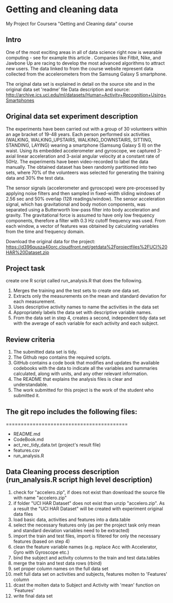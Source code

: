 # Getting and cleaning data
My Project for Coursera "Getting and Cleaning data" course

## Intro
One of the most exciting areas in all of data science right now is wearable computing - see for example this article . Companies like Fitbit, Nike, and Jawbone Up are racing to develop the most advanced algorithms to attract new users. The data linked to from the course website represent data collected from the accelerometers from the Samsung Galaxy S smartphone.

The original data set is explained in detail on the source site and in the original data set 'readme' file
Data description and source:
http://archive.ics.uci.edu/ml/datasets/Human+Activity+Recognition+Using+Smartphones

## Original data set experiment description
The experiments have been carried out with a group of 30 volunteers within an age bracket of 19-48 years. Each person performed six activities (WALKING, WALKING_UPSTAIRS, WALKING_DOWNSTAIRS, SITTING, STANDING, LAYING) wearing a smartphone (Samsung Galaxy S II) on the waist. Using its embedded accelerometer and gyroscope, we captured 3-axial linear acceleration and 3-axial angular velocity at a constant rate of 50Hz. The experiments have been video-recorded to label the data manually. The obtained dataset has been randomly partitioned into two sets, where 70% of the volunteers was selected for generating the training data and 30% the test data. 

The sensor signals (accelerometer and gyroscope) were pre-processed by applying noise filters and then sampled in fixed-width sliding windows of 2.56 sec and 50% overlap (128 readings/window). The sensor acceleration signal, which has gravitational and body motion components, was separated using a Butterworth low-pass filter into body acceleration and gravity. The gravitational force is assumed to have only low frequency components, therefore a filter with 0.3 Hz cutoff frequency was used. From each window, a vector of features was obtained by calculating variables from the time and frequency domain.  

Download the original data for the project:
https://d396qusza40orc.cloudfront.net/getdata%2Fprojectfiles%2FUCI%20HAR%20Dataset.zip 

## Project task
create one R script called run_analysis.R that does the following.
1. Merges the training and the test sets to create one data set.
2. Extracts only the measurements on the mean and standard deviation for each measurement.
3. Uses descriptive activity names to name the activities in the data set
4. Appropriately labels the data set with descriptive variable names.
5. From the data set in step 4, creates a second, independent tidy data set with the average of each variable for each activity and each subject.

## Review criteria
1. The submitted data set is tidy.
2. The Github repo contains the required scripts.
3. GitHub contains a code book that modifies and updates the available codebooks with the data to indicate all the variables and summaries calculated, along with units, and any other relevant information.
4. The README that explains the analysis files is clear and understandable.
5. The work submitted for this project is the work of the student who submitted it.

## The git repo includes the following files:
=========================================
- README.md
- CodeBook.md
- act_rec_tidy_data.txt (project's result file)
- features.csv
- run_analysis.R

## Data Cleaning process description (run_analysis.R script high level description)
1. check for "accelero.zip", if does not exist than download the source file with name "accelero.zip"
2. if folder "UCI HAR Dataset" does not exist than unzip "accelero.zip". As a result the "UCI HAR Dataset" will be created with experiment original data files
3. load basic data, activities and features into a data.table
4. select the necessary features only (as per the project task only mean and standard deviation variables need to be extracted)
5. import the train and test files, import is filtered for only the necessary features (based on step 4)
6. clean the feature variable names (e.g. replace Acc with Accelerator, Gyro with Gyroscope etc.)
7. bind the subject and activity columns to the train and test data.tables
8. merge the train and test data rows (rbind)
9. set proper column names on the full data set
10. melt full data set on activities and subjects, features molten to 'Features' column
11. dcast the molten data to Subject and Activity with 'mean' function on 'Features'
12. write final data set